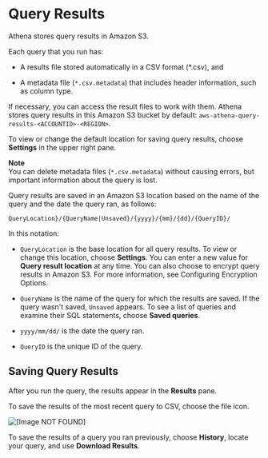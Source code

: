 # Query Results<a name="querying"></a>

Athena stores query results in Amazon S3\.

Each query that you run has:

+ A results file stored automatically in a CSV format \(\*\.csv\), and

+ A metadata file \(`*.csv.metadata`\) that includes header information, such as column type\.

If necessary, you can access the result files to work with them\. Athena stores query results in this Amazon S3 bucket by default: `aws-athena-query-results-<ACCOUNTID>-<REGION>`\.

To view or change the default location for saving query results, choose **Settings** in the upper right pane\.

**Note**  
You can delete metadata files \(`*.csv.metadata`\) without causing errors, but important information about the query is lost\.

Query results are saved in an Amazon S3 location based on the name of the query and the date the query ran, as follows:

 `QueryLocation}/{QueryName|Unsaved}/{yyyy}/{mm}/{dd}/{QueryID}/` 

In this notation:

+  `QueryLocation` is the base location for all query results\. To view or change this location, choose **Settings**\. You can enter a new value for **Query result location** at any time\. You can also choose to encrypt query results in Amazon S3\. For more information, see Configuring Encryption Options\.

+  `QueryName` is the name of the query for which the results are saved\. If the query wasn't saved, `Unsaved` appears\. To see a list of queries and examine their SQL statements, choose **Saved queries**\.

+  `yyyy/mm/dd/` is the date the query ran\.

+  `QueryID` is the unique ID of the query\.

## Saving Query Results<a name="saving-query-results"></a>

After you run the query, the results appear in the **Results** pane\.

To save the results of the most recent query to CSV, choose the file icon\.

![\[Image NOT FOUND\]](http://docs.aws.amazon.com/athena/latest/ug/images/savecsv.png)

To save the results of a query you ran previously, choose **History**, locate your query, and use **Download Results**\.